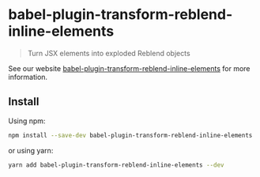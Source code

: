# babel-plugin-transform-reblend-inline-elements

> Turn JSX elements into exploded Reblend objects

See our website [babel-plugin-transform-reblend-inline-elements](https://babeljs.io/docs/babel-plugin-transform-reblend-inline-elements) for more information.

## Install

Using npm:

```sh
npm install --save-dev babel-plugin-transform-reblend-inline-elements
```

or using yarn:

```sh
yarn add babel-plugin-transform-reblend-inline-elements --dev
```
